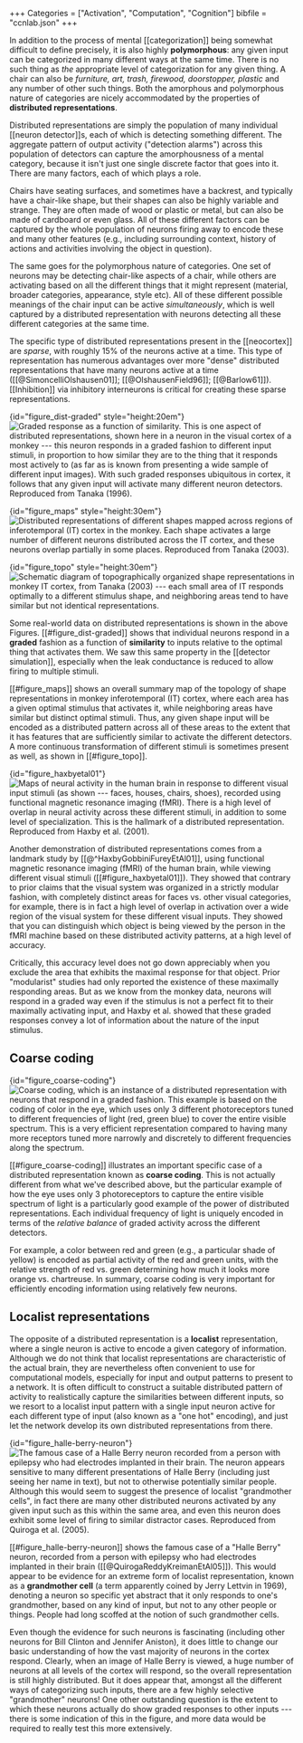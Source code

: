+++
Categories = ["Activation", "Computation", "Cognition"]
bibfile = "ccnlab.json"
+++

<!--- TODO: combinatorial codes, mixed selectivity, Fusi et al -->

In addition to the process of mental [[categorization]] being somewhat difficult to define precisely, it is also highly **polymorphous**: any given input can be categorized in many different ways at the same time. There is no such thing as _the_ appropriate level of categorization for any given thing. A chair can also be _furniture,_ _art,_ _trash,_ _firewood,_ _doorstopper,_ _plastic_ and any number of other such things. Both the amorphous and polymorphous nature of categories are nicely accommodated by the properties of **distributed representations**.

Distributed representations are simply the population of many individual [[neuron detector]]s, each of which is detecting something different. The aggregate pattern of output activity ("detection alarms") across this population of detectors can capture the amorphousness of a mental category, because it isn't just one single discrete factor that goes into it. There are many factors, each of which plays a role.

Chairs have seating surfaces, and sometimes have a backrest, and typically have a chair-like shape, but their shapes can also be highly variable and strange. They are often made of wood or plastic or metal, but can also be made of cardboard or even glass. All of these different factors can be captured by the whole population of neurons firing away to encode these and many other features (e.g., including surrounding context, history of actions and activities involving the object in question).

The same goes for the polymorphous nature of categories. One set of neurons may be detecting chair-like aspects of a chair, while others are activating based on all the different things that it might represent (material, broader categories, appearance, style etc). All of these different possible meanings of the chair input can be active _simultaneously_, which is well captured by a distributed representation with neurons detecting all these different categories at the same time.

The specific type of distributed representations present in the [[neocortex]] are _sparse_, with roughly 15% of the neurons active at a time. This type of representation has numerous advantages over more "dense" distributed representations that have many neurons active at a time ([[@SimoncelliOlshausen01]]; [[@OlshausenField96]]; [[@Barlow61]]). [[Inhibition]] via inhibitory interneurons is critical for creating these sparse representations.

{id="figure_dist-graded" style="height:20em"}
![Graded response as a function of similarity. This is one aspect of distributed representations, shown here in a neuron in the visual cortex of a monkey --- this neuron responds in a graded fashion to different input stimuli, in proportion to how similar they are to the thing that it responds most actively to (as far as is known from presenting a wide sample of different input images). With such graded responses ubiquitous in cortex, it follows that any given input will activate many different neuron detectors. Reproduced from Tanaka (1996).](media/fig_dist_rep_vis_bio.png)

{id="figure_maps" style="height:30em"}
![Distributed representations of different shapes mapped across regions of inferotemporal (IT) cortex in the monkey. Each shape activates a large number of different neurons distributed across the IT cortex, and these neurons overlap partially in some places. Reproduced from Tanaka (2003).](media/fig_tanaka03_topo_maps.png)

{id="figure_topo" style="height:30em"}
![Schematic diagram of topographically organized shape representations in monkey IT cortex, from Tanaka (2003) --- each small area of IT responds optimally to a different stimulus shape, and neighboring areas tend to have similar but not identical representations.](media/fig_tanaka03_topo.png)

Some real-world data on distributed representations is shown in the above Figures. [[#figure_dist-graded]] shows that individual neurons respond in a **graded** fashion as a function of **similarity** to inputs relative to the optimal thing that activates them. We saw this same property in the [[detector simulation]], especially when the leak conductance is reduced to allow firing to multiple stimuli.

[[#figure_maps]] shows an overall summary map of the topology of shape representations in monkey inferotemporal (IT) cortex, where each area has a given optimal stimulus that activates it, while neighboring areas have similar but distinct optimal stimuli. Thus, any given shape input will be encoded as a distributed pattern across all of these areas to the extent that it has features that are sufficiently similar to activate the different detectors. A more continuous transformation of different stimuli is sometimes present as well, as shown in [[#figure_topo]].

{id="figure_haxbyetal01"}
![Maps of neural activity in the human brain in response to different visual input stimuli (as shown --- faces, houses, chairs, shoes), recorded using functional magnetic resonance imaging (fMRI). There is a high level of overlap in neural activity across these different stimuli, in addition to some level of specialization. This is the hallmark of a distributed representation. Reproduced from Haxby et al. (2001).](media/fig_haxbyetal01_obj_maps.jpg)

Another demonstration of distributed representations comes from a landmark study by [[@^HaxbyGobbiniFureyEtAl01]], using functional magnetic resonance imaging (fMRI) of the human brain, while viewing different visual stimuli ([[#figure_haxbyetal01]]). They showed that contrary to prior claims that the visual system was organized in a strictly modular fashion, with completely distinct areas for faces vs. other visual categories, for example, there is in fact a high level of overlap in activation over a wide region of the visual system for these different visual inputs. They showed that you can distinguish which object is being viewed by the person in the fMRI machine based on these distributed activity patterns, at a high level of accuracy.

Critically, this accuracy level does not go down appreciably when you exclude the area that exhibits the maximal response for that object. Prior "modularist" studies had only reported the existence of these maximally responding areas. But as we know from the monkey data, neurons will respond in a graded way even if the stimulus is not a perfect fit to their maximally activating input, and Haxby et al. showed that these graded responses convey a lot of information about the nature of the input stimulus.

## Coarse coding

{id="figure_coarse-coding"}
![Coarse coding, which is an instance of a distributed representation with neurons that respond in a graded fashion. This example is based on the coding of color in the eye, which uses only 3 different photoreceptors tuned to different frequencies of light (red, green blue) to cover the entire visible spectrum. This is a very efficient representation compared to having many more receptors tuned more narrowly and discretely to different frequencies along the spectrum.](media/fig_coarse_coding.png)

[[#figure_coarse-coding]] illustrates an important specific case of a distributed representation known as **coarse coding**. This is not actually different from what we've described above, but the particular example of how the eye uses only 3 photoreceptors to capture the entire visible spectrum of light is a particularly good example of the power of distributed representations. Each individual frequency of light is uniquely encoded in terms of the _relative balance_ of graded activity across the different detectors.

For example, a color between red and green (e.g., a particular shade of yellow) is encoded as partial activity of the red and green units, with the relative strength of red vs. green determining how much it looks more orange vs. chartreuse. In summary, coarse coding is very important for efficiently encoding information using relatively few neurons.

## Localist representations

The opposite of a distributed representation is a **localist** representation, where a single neuron is active to encode a given category of information. Although we do not think that localist representations are characteristic of the actual brain, they are nevertheless often convenient to use for computational models, especially for input and output patterns to present to a network. It is often difficult to construct a suitable distributed pattern of activity to realistically capture the similarities between different inputs, so we resort to a localist input pattern with a single input neuron active for each different type of input (also known as a "one hot" encoding), and just let the network develop its own distributed representations from there.

{id="figure_halle-berry-neuron"}
![The famous case of a Halle Berry neuron recorded from a person with epilepsy who had electrodes implanted in their brain. The neuron appears sensitive to many different presentations of Halle Berry (including just seeing her name in text), but not to otherwise potentially similar people. Although this would seem to suggest the presence of localist "grandmother cells", in fact there are many other distributed neurons activated by any given input such as this within the same area, and even this neuron does exhibit some level of firing to similar distractor cases. Reproduced from Quiroga et al. (2005).](media/fig_halle_berry_neuron.jpg)

[[#figure_halle-berry-neuron]] shows the famous case of a "Halle Berry" neuron, recorded from a person with epilepsy who had electrodes implanted in their brain ([[@QuirogaReddyKreimanEtAl05]]). This would appear to be evidence for an extreme form of localist representation, known as a **grandmother cell** (a term apparently coined by Jerry Lettvin in 1969), denoting a neuron so specific yet abstract that it only responds to one's grandmother, based on any kind of input, but not to any other people or things. People had long scoffed at the notion of such grandmother cells.

Even though the evidence for such neurons is fascinating (including other neurons for Bill Clinton and Jennifer Aniston), it does little to change our basic understanding of how the vast majority of neurons in the cortex respond. Clearly, when an image of Halle Berry is viewed, a huge number of neurons at all levels of the cortex will respond, so the overall representation is still highly distributed. But it does appear that, amongst all the different ways of categorizing such inputs, there are a few highly selective "grandmother" neurons! One other outstanding question is the extent to which these neurons actually do show graded responses to other inputs --- there is some indication of this in the figure, and more data would be required to really test this more extensively.


